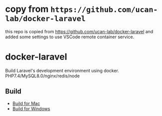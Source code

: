 # copy from `https://github.com/ucan-lab/docker-laravel`
this repo is copied from https://github.com/ucan-lab/docker-laravel and added some settings to use VSCode remote container service.


# docker-laravel

Build Laravel's development environment using docker.
PHP7.4/MySQL8.0/nginx/redis/node

## Build

- [Build for Mac](https://github.com/ucan-lab/docker-laravel/wiki/Build-for-Mac)
- [Build for Windows](https://github.com/ucan-lab/docker-laravel/wiki/Build-for-Windows)
